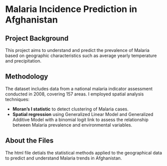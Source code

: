# Malaria Incidence Prediction in Afghanistan

## Project Background
This project aims to understand and predict the prevalence of Malaria based on geographic characteristics such as average yearly temperature and precipitation.

## Methodology
The dataset includes data from a national malaria indicator assessment conducted in 2008, covering 157 areas. I employed spatial analysis techniques:
- **Moran’s I statistic** to detect clustering of Malaria cases.
- **Spatial regression** using Generalized Linear Model and Generalized Additive Model with a binomial logit link to assess the relationship between Malaria prevalence and environmental variables.

## About the Files
The html file detials the statistical methods applied to the geographical data to predict and understand Malaria trends in Afghanistan.

